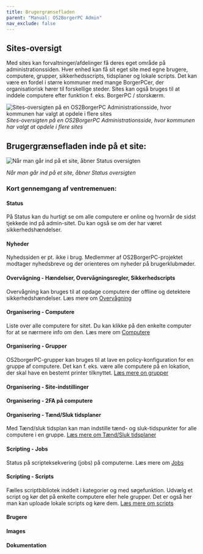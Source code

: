 ```yaml
---
title: Brugergrænsefladen
parent: "Manual: OS2BorgerPC Admin"
nav_exclude: false
---
```


## Sites-oversigt
Med sites kan forvaltninger/afdelinger få deres eget område på administrationssiden. Hver enhed kan få sit eget site med egne brugere, computere, grupper, sikkerhedsscripts, tidsplaner og lokale scripts. Det kan være en fordel i større kommuner med mange BorgerPCer, der organisatiorisk hører til forskellige steder. Sites kan også bruges til at inddele computere efter funktion f. eks. BorgerPC / storskærm. 

![Sites-oversigten på en OS2BorgerPC Administrationsside, hvor kommunen har valgt at opdele i flere sites](https://github.com/user-attachments/assets/32e60049-84c3-4726-bc35-5b5daf067ddb)
*Sites-oversigten på en OS2BorgerPC Administrationsside, hvor kommunen har valgt at opdele i flere sites*

## Brugergrænsefladen inde på et site:
![Når man går ind på et site, åbner Status oversigten](https://github.com/user-attachments/assets/5350ba0a-3c1c-4ede-961c-c74dfa6f3fe2)

*Når man går ind på et site, åbner Status oversigten*

### Kort gennemgang af ventremenuen:

#### Status
På Status kan du hurtigt se om alle computere er online og hvornår de sidst tjekkede ind på admin-sitet. Du kan også se om der har været sikkerhedshændelser. 

#### Nyheder
Nyhedssiden er pt. ikke i brug. Medlemmer af OS2BorgerPC-projektet modtager nyhedsbreve og der orienteres om nyheder på brugerklubmøder.

#### Overvågning - Hændelser, Overvågningsregler, Sikkerhedscripts
Overvågning kan bruges til at opdage computere der offline og detektere sikkerhedshændelser. Læs mere om [Overvågning](https://os2borgerpc.github.io/os2borgerpc-docs/docs/manual/administrationssiden/overv%C3%A5gning.html)

#### Organisering - Computere
Liste over alle computere for sitet. Du kan klikke på den enkelte computer for at se nærmere info om den. Læs mere om [Computere](https://os2borgerpc.github.io/os2borgerpc-docs/docs/manual/administrationssiden/computere.html)

#### Organisering - Grupper
OS2borgerPC-grupper kan bruges til at lave en policy-konfiguration for en gruppe af computere. Det kan f. eks. være alle computere på en lokation, der skal have en bestemt printer tilknyttet.
[Læs mere on grupper](https://os2borgerpc.github.io/os2borgerpc-docs/docs/manual/administrationssiden/grupper.html)

#### Organisering - Site-indstillinger

#### Organisering - 2FA på computere

#### Organisering - Tænd/Sluk tidsplaner
Med Tænd/sluk tidsplan kan man indstille tænd- og sluk-tidspunkter for alle computere i en gruppe. [Læs mere om Tænd/Sluk tidsplaner](https://os2borgerpc.github.io/os2borgerpc-docs/docs/manual/administrationssiden/t%C3%A6nd_sluk_tidsplan.html)

#### Scripting - Jobs
Status på scripteksekvering (jobs) på computerne. Læs mere om [Jobs](https://os2borgerpc.github.io/os2borgerpc-docs/docs/manual/administrationssiden/jobs.html)

#### Scripting - Scripts
Fælles scriptbibliotek inddelt i kategorier og med søgefunktion. Udvælg et script og kør det på enkelte computere eller hele grupper. Det er også her man kan uploade lokale scripts og køre dem. [Læs mere om scripts](https://os2borgerpc.github.io/os2borgerpc-docs/docs/manual/administrationssiden/scripts.html)

#### Brugere

#### Images

#### Dokumentation





